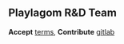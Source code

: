 ## Playlagom R&amp;D Team
**Accept** [terms](https://docs.google.com/document/d/1hLskBD4_jWuwwk_FVhbPwG_qQNS_tc1Wrvubv06fenI/edit), **Contribute** [gitlab](https://gitlab.com/sakib-rahman-bangladesh/RnD)
